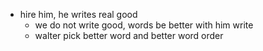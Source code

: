 - hire him, he writes real good
	- we do not write good, words be better with him write
	- walter pick better word and better word order